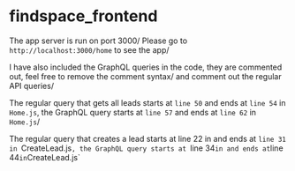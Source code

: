 # findspace_frontend
The app server is run on port 3000/
Please go to `http://localhost:3000/home` to see the app/

I have also included the GraphQL queries in the code, they are commented out, feel free to remove the comment syntax/
and comment out the regular API queries/

The regular query that gets all leads starts at `line 50` and ends at `line 54` in `Home.js`, the GraphQL query starts at `line 57` and ends at `line 62` in `Home.js`/

The regular query that creates a lead starts at line 22 in and ends at `line 31 in `CreateLead.js`, the GraphQL query starts at `line 34` in and ends at `line 44` in `CreateLead.js`
